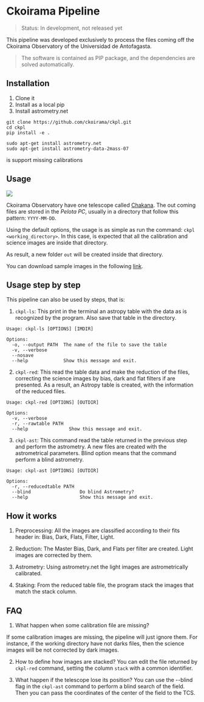 Ckoirama Pipeline
=================

> Status: In development, not released yet

This pipeline was developed exclusively to process the files coming off the Ckoirama Observatory of the Universidad 
de Antofagasta.

> The software is contained as PIP package, and the dependencies are solved automatically.

Installation
----------------
1) Clone it
2) Install as a local pip
3) Install astrometry.net
```
git clone https://github.com/ckoirama/ckpl.git
cd ckpl
pip install -e .

sudo apt-get install astrometry.net
sudo apt-get install astrometry-data-2mass-07

```
is support missing calibrations

Usage
-----

![](doc/example3.gif)

Ckoirama Observatory have one telescope called 
[Chakana](http://www.astro.uantof.cl/research/observatorios/ckoirama-observatory/). The out coming files are 
stored in the *Pelota PC*, usually in a directory that follow this pattern: `YYYY-MM-DD`.

Using the default options, the usage is as simple as run the command: `ckpl <working_directory>`. In this case, is expected
that all the calibration and science images are inside that directory.

As result, a new folder `out` will be created inside that directory.

You can download sample images in the following [link](https://drive.google.com/file/d/1Ke4t9SCI7Iy8PuXCqveed31H-bx4P-94/view?usp=sharing).


## Usage step by step

This pipeline can also be used by steps, that is:

1. `ckpl-ls`: This print in the terminal an astropy table with the data as is recognized by the program.
Also save that table in the directory.
```
Usage: ckpl-ls [OPTIONS] [IMDIR]

Options:
  -o, --output PATH  The name of the file to save the table
  -v, --verbose
  --nosave
  --help             Show this message and exit.
```

2. `ckpl-red`: This read the table data and make the reduction of the files, correcting
the science images by bias, dark and flat filters if are presented. As a result, an Astropy table is created, with 
the information of the reduced files.
```
Usage: ckpl-red [OPTIONS] [OUTDIR]

Options:
  -v, --verbose
  -r, --rawtable PATH
  --help               Show this message and exit.
```

3. `ckpl-ast`: This command read the table returned in the previous step and
perform the astrometry. A new files are created with the astrometrical parameters. Blind option means that the command 
perform a blind astrometry. 
```
Usage: ckpl-ast [OPTIONS] [OUTDIR]

Options:
  -r, --reducedtable PATH
  --blind                  Do blind Astrometry?
  --help                   Show this message and exit.

```

How it works
------------

1. Preprocessing: All the images are classified according to their fits header in: Bias, Dark, Flats, Filter, Light.

2. Reduction: The Master Bias, Dark, and Flats per filter are created. Light images are corrected by them.

3. Astrometry: Using astrometry.net the light images are astrometrically calibrated.

4. Staking: From the reduced table file, the program stack the images that match the stack column.


FAQ
----

1. What happen when some calibration file are missing?
 
If some calibration images are missing, the pipeline will just ignore them. For instance, if the working directory 
have not darks files, then the science images will be not corrected by dark images.

2. How to define how images are stacked?
You can edit the file returned by  `ckpl-red` command, setting the column `stack` with a common identifier.

3. What happen if the telescope lose its position?
 You can use the --blind flag in the `ckpl-ast` command to perform a blind search of the field. Then you
 can pass the coordinates of the center of the field to the TCS.
 
